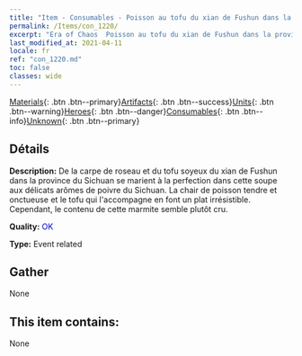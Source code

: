 ```yaml
---
title: "Item - Consumables - Poisson au tofu du xian de Fushun dans la province du Sichuan"
permalink: /Items/con_1220/
excerpt: "Era of Chaos  Poisson au tofu du xian de Fushun dans la province du Sichuan"
last_modified_at: 2021-04-11
locale: fr
ref: "con_1220.md"
toc: false
classes: wide
---
```

 [Materials](/fr/Items/){: .btn .btn--primary}[Artifacts](/fr/Items/Artifacts/){: .btn .btn--success}[Units](/fr/Items/Units/){: .btn .btn--warning}[Heroes](/fr/Items/Heroes/){: .btn .btn--danger}[Consumables](/fr/Items/Consumables/){: .btn .btn--info}[Unknown](/fr/Items/Unknown/){: .btn .btn--primary}

## Détails
 **Description:** De la carpe de roseau et du tofu soyeux du xian de Fushun dans la province du Sichuan se marient à la perfection dans cette soupe aux délicats arômes de poivre du Sichuan. La chair de poisson tendre et onctueuse et le tofu qui l'accompagne en font un plat irrésistible. Cependant, le contenu de cette marmite semble plutôt cru.

 **Quality:** <span style="color: #0000CD">OK</span>

 **Type:** Event related

## Gather

  None

## This item contains:

  None

